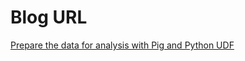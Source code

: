 Blog URL
========

[Prepare the data for analysis with Pig and Python UDF](http://gethue.tumblr.com/post/60376973455/hadoop-tutorials-ii-1-prepare-the-data-for-analysis)
